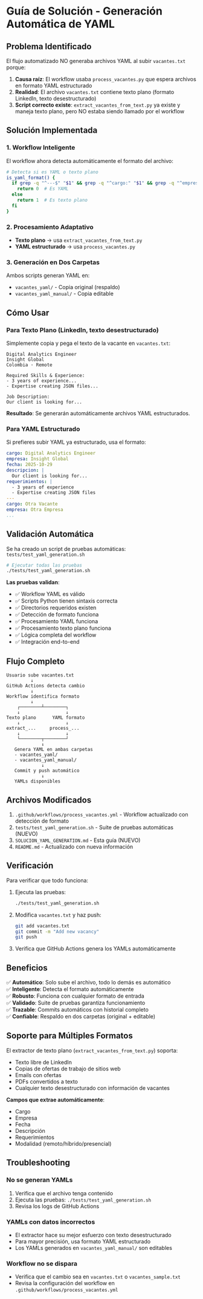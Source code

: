 # Guía de Solución - Generación Automática de YAML

## Problema Identificado

El flujo automatizado NO generaba archivos YAML al subir `vacantes.txt` porque:

1. **Causa raíz**: El workflow usaba `process_vacantes.py` que espera archivos en formato YAML estructurado
2. **Realidad**: El archivo `vacantes.txt` contiene texto plano (formato LinkedIn, texto desestructurado)
3. **Script correcto existe**: `extract_vacantes_from_text.py` ya existe y maneja texto plano, pero NO estaba siendo llamado por el workflow

## Solución Implementada

### 1. Workflow Inteligente
El workflow ahora detecta automáticamente el formato del archivo:

```bash
# Detecta si es YAML o texto plano
is_yaml_format() {
  if grep -q "^---$" "$1" && grep -q "^cargo:" "$1" && grep -q "^empresa:" "$1"; then
    return 0  # Es YAML
  else
    return 1  # Es texto plano
  fi
}
```

### 2. Procesamiento Adaptativo
- **Texto plano** → usa `extract_vacantes_from_text.py`
- **YAML estructurado** → usa `process_vacantes.py`

### 3. Generación en Dos Carpetas
Ambos scripts generan YAML en:
- `vacantes_yaml/` - Copia original (respaldo)
- `vacantes_yaml_manual/` - Copia editable

## Cómo Usar

### Para Texto Plano (LinkedIn, texto desestructurado)
Simplemente copia y pega el texto de la vacante en `vacantes.txt`:

```text
Digital Analytics Engineer
Insight Global
Colombia · Remote

Required Skills & Experience:
- 3 years of experience...
- Expertise creating JSON files...

Job Description:
Our client is looking for...
```

**Resultado**: Se generarán automáticamente archivos YAML estructurados.

### Para YAML Estructurado
Si prefieres subir YAML ya estructurado, usa el formato:

```yaml
cargo: Digital Analytics Engineer
empresa: Insight Global
fecha: 2025-10-29
descripcion: |
  Our client is looking for...
requerimientos: |
  - 3 years of experience
  - Expertise creating JSON files
---
cargo: Otra Vacante
empresa: Otra Empresa
...
```

## Validación Automática

Se ha creado un script de pruebas automáticas: `tests/test_yaml_generation.sh`

```bash
# Ejecutar todas las pruebas
./tests/test_yaml_generation.sh
```

**Las pruebas validan**:
- ✅ Workflow YAML es válido
- ✅ Scripts Python tienen sintaxis correcta
- ✅ Directorios requeridos existen
- ✅ Detección de formato funciona
- ✅ Procesamiento YAML funciona
- ✅ Procesamiento texto plano funciona
- ✅ Lógica completa del workflow
- ✅ Integración end-to-end

## Flujo Completo

```
Usuario sube vacantes.txt
         ↓
GitHub Actions detecta cambio
         ↓
Workflow identifica formato
         ↓
    ┌────────┴────────┐
    ↓                 ↓
Texto plano      YAML formato
    ↓                 ↓
extract_...     process_...
    ↓                 ↓
    └────────┬────────┘
             ↓
   Genera YAML en ambas carpetas
   - vacantes_yaml/
   - vacantes_yaml_manual/
             ↓
   Commit y push automático
             ↓
   YAMLs disponibles
```

## Archivos Modificados

1. `.github/workflows/process_vacantes.yml` - Workflow actualizado con detección de formato
2. `tests/test_yaml_generation.sh` - Suite de pruebas automáticas (NUEVO)
3. `SOLUCION_YAML_GENERATION.md` - Esta guía (NUEVO)
4. `README.md` - Actualizado con nueva información

## Verificación

Para verificar que todo funciona:

1. Ejecuta las pruebas:
   ```bash
   ./tests/test_yaml_generation.sh
   ```

2. Modifica `vacantes.txt` y haz push:
   ```bash
   git add vacantes.txt
   git commit -m "Add new vacancy"
   git push
   ```

3. Verifica que GitHub Actions genera los YAMLs automáticamente

## Beneficios

✅ **Automático**: Solo sube el archivo, todo lo demás es automático  
✅ **Inteligente**: Detecta el formato automáticamente  
✅ **Robusto**: Funciona con cualquier formato de entrada  
✅ **Validado**: Suite de pruebas garantiza funcionamiento  
✅ **Trazable**: Commits automáticos con historial completo  
✅ **Confiable**: Respaldo en dos carpetas (original + editable)

## Soporte para Múltiples Formatos

El extractor de texto plano (`extract_vacantes_from_text.py`) soporta:
- Texto libre de LinkedIn
- Copias de ofertas de trabajo de sitios web
- Emails con ofertas
- PDFs convertidos a texto
- Cualquier texto desestructurado con información de vacantes

**Campos que extrae automáticamente**:
- Cargo
- Empresa
- Fecha
- Descripción
- Requerimientos
- Modalidad (remoto/híbrido/presencial)

## Troubleshooting

### No se generan YAMLs
1. Verifica que el archivo tenga contenido
2. Ejecuta las pruebas: `./tests/test_yaml_generation.sh`
3. Revisa los logs de GitHub Actions

### YAMLs con datos incorrectos
- El extractor hace su mejor esfuerzo con texto desestructurado
- Para mayor precisión, usa formato YAML estructurado
- Los YAMLs generados en `vacantes_yaml_manual/` son editables

### Workflow no se dispara
- Verifica que el cambio sea en `vacantes.txt` o `vacantes_sample.txt`
- Revisa la configuración del workflow en `.github/workflows/process_vacantes.yml`
